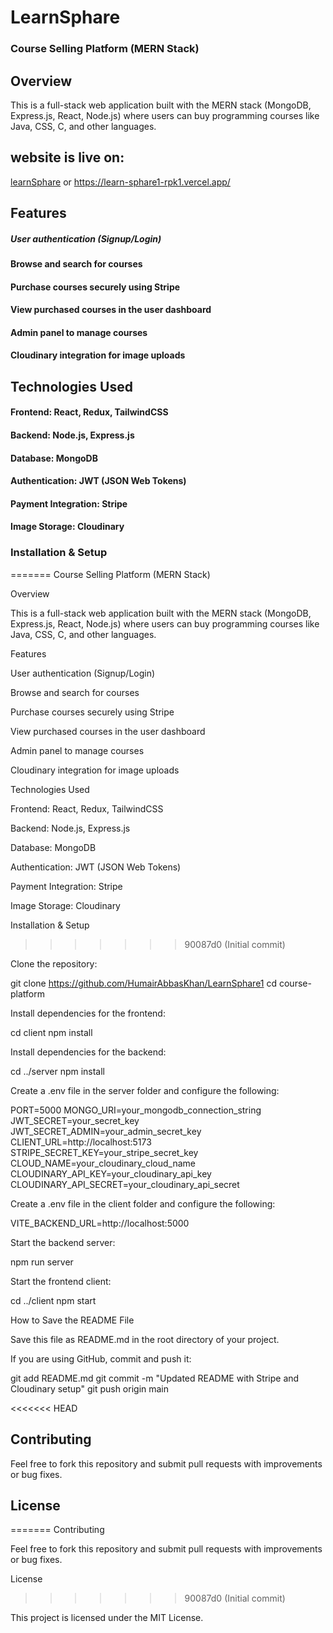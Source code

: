 # LearnSphare

### Course Selling Platform (MERN Stack)

## Overview

This is a full-stack web application built with the MERN stack (MongoDB, Express.js, React, Node.js) where users can buy programming courses like Java, CSS, C, and other languages.

## website is live on:

[learnSphare](https://learn-sphare1-rpk1.vercel.app/) or https://learn-sphare1-rpk1.vercel.app/

## Features

##### User authentication (Signup/Login)

#### Browse and search for courses

#### Purchase courses securely using Stripe

#### View purchased courses in the user dashboard

#### Admin panel to manage courses

#### Cloudinary integration for image uploads

## Technologies Used

#### Frontend: React, Redux, TailwindCSS

#### Backend: Node.js, Express.js

#### Database: MongoDB

#### Authentication: JWT (JSON Web Tokens)

#### Payment Integration: Stripe

#### Image Storage: Cloudinary

### Installation & Setup

=======
Course Selling Platform (MERN Stack)

Overview

This is a full-stack web application built with the MERN stack (MongoDB, Express.js, React, Node.js) where users can buy programming courses like Java, CSS, C, and other languages.

Features

User authentication (Signup/Login)

Browse and search for courses

Purchase courses securely using Stripe

View purchased courses in the user dashboard

Admin panel to manage courses

Cloudinary integration for image uploads

Technologies Used

Frontend: React, Redux, TailwindCSS

Backend: Node.js, Express.js

Database: MongoDB

Authentication: JWT (JSON Web Tokens)

Payment Integration: Stripe

Image Storage: Cloudinary

Installation & Setup

> > > > > > > 90087d0 (Initial commit)

Clone the repository:

git clone https://github.com/HumairAbbasKhan/LearnSphare1
cd course-platform

Install dependencies for the frontend:

cd client
npm install

Install dependencies for the backend:

cd ../server
npm install

Create a .env file in the server folder and configure the following:

PORT=5000
MONGO_URI=your_mongodb_connection_string
JWT_SECRET=your_secret_key
JWT_SECRET_ADMIN=your_admin_secret_key
CLIENT_URL=http://localhost:5173
STRIPE_SECRET_KEY=your_stripe_secret_key
CLOUD_NAME=your_cloudinary_cloud_name
CLOUDINARY_API_KEY=your_cloudinary_api_key
CLOUDINARY_API_SECRET=your_cloudinary_api_secret

Create a .env file in the client folder and configure the following:

VITE_BACKEND_URL=http://localhost:5000

Start the backend server:

npm run server

Start the frontend client:

cd ../client
npm start

How to Save the README File

Save this file as README.md in the root directory of your project.

If you are using GitHub, commit and push it:

git add README.md
git commit -m "Updated README with Stripe and Cloudinary setup"
git push origin main

<<<<<<< HEAD

## Contributing

Feel free to fork this repository and submit pull requests with improvements or bug fixes.

## License

=======
Contributing

Feel free to fork this repository and submit pull requests with improvements or bug fixes.

License

> > > > > > > 90087d0 (Initial commit)

This project is licensed under the MIT License.
